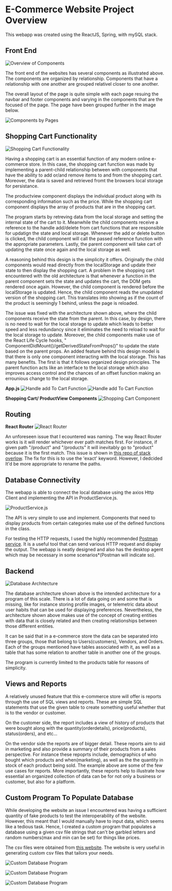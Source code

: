 # E-Commerce Website Project Overview

This webapp was created using the ReactJS, Spring, with mySQL stack.

## **Front End**

![Overview of Components](./Planning%20and%20Architecture/code-images/graph-components.png)

The front end of the websites has several components as illustrated above. The components are organized by relationship. Components that have a relationship with one another are grouped relativel closer to one another.

The overall layout of the page is quite simple with each page resuing the navbar and footer components and varying in the components that are the focused of the page. The page have been grouped further in the image below.

![Components by Pages](./Planning%20and%20Architecture/code-images/graph-components-grouped.png)

## Shopping Cart Functionality

![Shopping Cart Functionality](./Planning%20and%20Architecture/code-images/graph-shoppingcart.png)

Having a shopping cart is an essential function of any modern online e-commerce store. In this case, the shopping cart function was made by implementing a parent-child relationship between with components that have the ability to add or/and remove items to and from the shopping cart. Moreover, the data is saved and retrieved fromt the browsers local storage for persistance.

The productview component displays the individual product along with its corresponding information such as the price. While the shopping cart component displays the array of products that are in the shopping cart.

The program starts by retreving data from the local storage and setting the internal state of the cart to it. Meanwhile the child components receive a reference to the handle add/delete from cart functions that are responsible for updatign the state and local storage. Whenever the add or delete button is clicked, the child component will call the passed reference function with the appropriate parameters. Lastly, the parent component will take cart of updating the state once again and the local storage as well.

A reasoning behind this design is the simplicity it offers. Originally the child components would read directly from the localStorage and update their state to then display the shopping cart. A problem in the shopping cart encountered with the old architecture is that whenever a function in the parent component sets the state and updates the cart, the DOM gets rendered once again. However, the child component is rendered before the localStorage is updated. Hence, the child component reads the unupdated version of the shopping cart. This translates into showing as if the count of the product is seemingly 1 behind, unless the page is reloaded.

The issue was fixed with the architecture shown above, where the child components receive the state from the parent. In this case, by design, there is no need to wait for the local storage to update which leads to better speed and less redundancy since it eliminates the need to reload to wait for the local storage to update. Moreover, the child components make use of the React Life Cycle hooks, " ComponentDidMount()/getDerivedStateFromProps()" to update the state based on the parent props.
An added feature behind this design model is that there is only one component interacting with the local storage. This has many benefits. The first is that it follows organized design principles. The parent function acts like an interface to the local storage which also improves access control and the chances of an offset function making an errounious change to the local storage.

**App.js**
![Handle add To Cart Function](./Planning%20and%20Architecture/code-images/Appjs-handleAddToCart.png)
![Handle add To Cart Function](./Planning%20and%20Architecture/code-images/Appjs-handleDeleteFromCart.png)

**Shopping Cart/ ProductView Components**
![Shopping Cart Component](./Planning%20and%20Architecture/code-images/ShoppingCart-getDerivedState.png)

## Routing

**React Router**
![React Router](./Planning%20and%20Architecture/code-images/Appjs-router.png)

An unforeseen issue that I ecountered was naming. The way React Router works is it will render whichever ever path matches first. For instance,
if given path "/product" and "/products" it will inevitably go to "product" because it is the first match. This issue is shown in
[this repo of stack overlow](https://stackoverflow.com/questions/43351752/react-router-changes-url-but-not-view "this repo of stack overlow").
The fix for this is to use the 'exact' keyword. However, I dedcided It'd be more appropriate to rename the paths.

## Database Connectivity

The webapp is able to connect the local database using the axios Http Client and implementing the API in ProductService.js.

![ProductService.js](./Planning%20and%20Architecture/code-images/ProductService.png)

The API is very simple to use and implement. Components that need to display products from certain categories make use of the defined functions in the class.

For testing the HTTP requests, I used the highly recommended [Postman service](https://www.postman.com/). It is a useful tool that can send various HTTP request and display the output. The webapp is neatly designed and also has the desktop agent which may be necessary in some scenarios\*(Postman will indicate so).

## **Backend**

![Database Architecture](./Planning%20and%20Architecture/code-images/graph-database.png)

The database architecture shown above is the intended architecture for a program of this scale. There is a lot of data going on and some that is missing, like for instance storing profile images, or telemetric data about user habits that can be used for displaying preferences. Nevertheless, the architecture shown above makes use of the concept of creating entities with data that is closely related and then creating relationships between those different entities.

It can be said that in a e-commerce store the data can be separated into three groups, those that belong to Users(customers), Vendors, and Orders. Each of the groups mentioned have tables associated with it, as well as a table that has some relation to another table in another one of the groups.

The program is currently limited to the products table for reasons of simplicity.

## Views and Reports

A relatively unused feature that this e-commerce store will offer is reports through the use of SQL views and reports. These are simple SQL statements that use the given table to create something useful whether that is to the vendor or customer.

On the customer side, the report includes a view of history of products that were bought along with the quantity(orderdetails), price(products), status(orders), and etc...

On the vendor side the reports are of bigger detail. These reports aim to aid in marketing and also provide a summary of their products from a sales perspective. For instance these repoprts include, demographics of who bought which products and when(marketing), as well as the the quantity in stock of each product being sold. The example above are some of the few use cases for reports. More importantly, these reports help to illustrate how essential an organized collection of data can be for not only a business or customer, but also for a platform.

## Custom Program To Populate Database

While developing the website an issue I encountered was having a sufficient quantity of fake products to test the interoperability of the website. However, this meant that I would manually have to input data, which seems like a tedious task. Hence, I created a custom program that populates a database using a given csv file strings that can't be garbled letters and random numbers(max and min can be set) for things like prices.

The csv files were obtained from [this website](https://extendsclass.com/csv-generator.html). The website is very useful in generating custom csv files that tailors your needs.

![Custom Database Program](./Planning%20and%20Architecture/code-images/populate-database-function.png)

![Custom Database Program](./Planning%20and%20Architecture/code-images/populate-database-function-2.png)

![Custom Database Program](./Planning%20and%20Architecture/code-images/populate-database-function-3.png)
